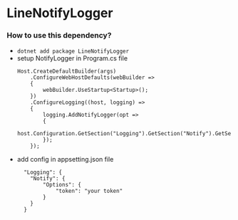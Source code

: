 # LineNotifyLogger

### How to use this dependency?
- `dotnet add package LineNotifyLogger`
- setup NotifyLogger in Program.cs file
  ```
  Host.CreateDefaultBuilder(args)
      .ConfigureWebHostDefaults(webBuilder =>
      {
          webBuilder.UseStartup<Startup>();
      })
      .ConfigureLogging((host, logging) =>
      {
          logging.AddNotifyLogger(opt =>
          {
              host.Configuration.GetSection("Logging").GetSection("Notify").GetSection("Options").Bind(opt);
          });
      });
  ```
- add config in appsetting.json file
  ```
    "Logging": {
      "Notify": {
          "Options": {
              "token": "your token"
          }
      }
    }
  ```
